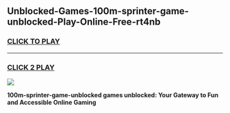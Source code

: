 
## Unblocked-Games-100m-sprinter-game-unblocked-Play-Online-Free-rt4nb
<h3>
<a href="https://premium76.site?title=100m-sprinter-game-unblocked&ref=26A">CLICK TO PLAY</a></h3>
<hr>

<h3>
<a href="https://premium76.site?title=100m-sprinter-game-unblocked&ref=26A">CLICK 2 PLAY</a>
  
</h3>

<a href="https://premium76.site?title=100m-sprinter-game-unblocked&ref=26A"><img src="https://clearcache.store/games.png"></a>


**100m-sprinter-game-unblocked games unblocked: Your Gateway to Fun and Accessible Online Gaming**

